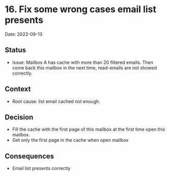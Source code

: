 # 16. Fix some wrong cases email list presents

Date: 2022-09-13

## Status

- Issue: Mailbox A has cache with more than 20 filtered emails.
Then come back this mailbox in the next time, read-emails are not showed correctly.

## Context

- Root cause: list email cached not enough.


## Decision

- Fill the cache with the first page of this mailbox at the first time open this mailbox.
- Get only the first page in the cache when open mailbox

## Consequences

- Email list presents correctly